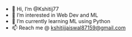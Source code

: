 - 👋 Hi, I’m @Kshitij77
- 👀 I’m interested in Web Dev and ML
- 🌱 I’m currently learning ML using Python
- 📫 Reach me @ kshitijjaiswal87159@gmail.com

